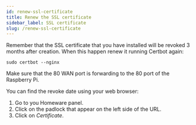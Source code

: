 ```yaml
---
id: renew-ssl-certificate
title: Renew the SSL certificate
sidebar_label: SSL certificate
slug: /renew-ssl-certificate
---
```


Remember that the SSL certificate that you have installed will be revoked 3 months after creation. When this happen renew it running Certbot again:
```
sudo certbot --nginx
```
Make sure that the 80 WAN port is forwarding to the 80 port of the Raspberry Pi.

You can find the revoke date using your web browser:

1. Go to you Homeware panel.
2. Click on the padlock that appear on the left side of the URL.
3. Click on _Certificate_.
